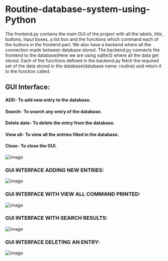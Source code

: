 # Routine-database-system-using-Python
The frontend.py contains the main GUI of the project with all the labels, title, buttons, input boxes, a list box and the functions which command each of the buttons in the frontend part.
We also have a backend where all the connection made between database stored.
The backend.py connects the frontend to the database(Here we are using sqlite3) where all the data get stored. Each of the functions defined in the backend.py fetch the required set of the data stored in the database(database name: routine) and return it to the function called.

## GUI Interface:
#### ADD- To add new entry to the database.
#### Search- To search any entry of the database.
#### Delete date- To delete the entry from the database.
#### View all- To view all the entries filled in the database.
#### Close- To close the GUI.

![image](https://user-images.githubusercontent.com/64552791/137791479-51cc309f-c8e3-41b6-8d29-5838f81bbf31.png)

### GUI INTERFACE ADDING NEW ENTRIES:
![image](https://user-images.githubusercontent.com/64552791/137791715-8622a505-4c45-45a3-9152-48fd04dd0102.png)

### GUI INTERFACE WITH VIEW ALL COMMAND PRINTED:
![image](https://user-images.githubusercontent.com/64552791/137791831-5a862148-afce-4975-901e-14cd1d87094f.png)

### GUI INTERFACE WITH SEARCH RESULTS:
![image](https://user-images.githubusercontent.com/64552791/137791919-258c5983-b968-454f-96bf-6ffccff340b4.png)

### GUI INTERFACE DELETING AN ENTRY:
![image](https://user-images.githubusercontent.com/64552791/137792058-6f56da05-cfd0-4833-b53c-0372e243c983.png)
